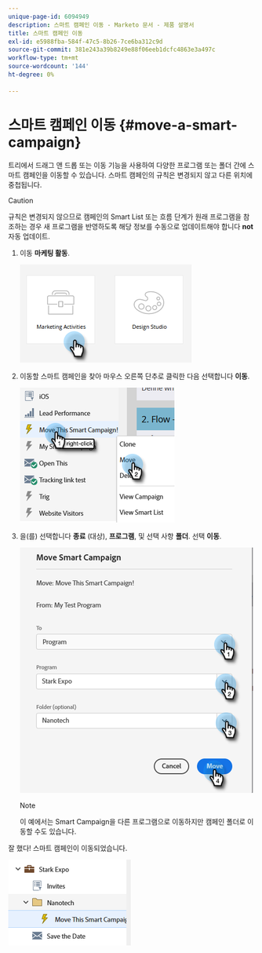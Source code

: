 ```yaml
---
unique-page-id: 6094949
description: 스마트 캠페인 이동 - Marketo 문서 - 제품 설명서
title: 스마트 캠페인 이동
exl-id: e5988fba-584f-47c5-8b26-7ce6ba312c9d
source-git-commit: 381e243a39b8249e88f06eeb1dcfc4863e3a497c
workflow-type: tm+mt
source-wordcount: '144'
ht-degree: 0%

---
```


# 스마트 캠페인 이동 {#move-a-smart-campaign}

트리에서 드래그 앤 드롭 또는 이동 기능을 사용하여 다양한 프로그램 또는 폴더 간에 스마트 캠페인을 이동할 수 있습니다. 스마트 캠페인의 규칙은 변경되지 않고 다른 위치에 중첩됩니다.

>[!CAUTION]
>
>규칙은 변경되지 않으므로 캠페인의 Smart List 또는 흐름 단계가 원래 프로그램을 참조하는 경우 새 프로그램을 반영하도록 해당 정보를 수동으로 업데이트해야 합니다 **not** 자동 업데이트.

1. 이동 **마케팅 활동**.

   ![](assets/move-a-smart-campaign-1.png)

1. 이동할 스마트 캠페인을 찾아 마우스 오른쪽 단추로 클릭한 다음 선택합니다 **이동**.

   ![](assets/move-a-smart-campaign-2.png)

1. 을(를) 선택합니다 **종료** (대상), **프로그램**, 및 선택 사항 **폴더**. 선택 **이동**.

   ![](assets/move-a-smart-campaign-3.png)

   >[!NOTE]
   >
   >이 예에서는 Smart Campaign을 다른 프로그램으로 이동하지만 캠페인 폴더로 이동할 수도 있습니다.

잘 했다! 스마트 캠페인이 이동되었습니다.

![](assets/move-a-smart-campaign-4.png)
